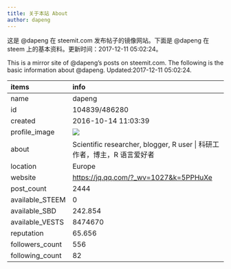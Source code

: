 ```yaml
---
title: 关于本站 About
author: dapeng
---
```


这是 @dapeng 在 steemit.com 发布帖子的镜像网站。下面是 @dapeng 在 steem 上的基本资料。更新时间：2017-12-11 05:02:24。

This is a mirror site of @dapeng’s posts on steemit.com. The following is the basic information about @dapeng. Updated:2017-12-11 05:02:24.



|items           |info                                                                                    |
|:---------------|:---------------------------------------------------------------------------------------|
|name            |dapeng                                                                                  |
|id              |104839/486280                                                                           |
|created         |2016-10-14 11:03:39                                                                     |
|profile_image   |![](http://0.gravatar.com/avatar/6fe1d4ffad212efc7985ecdd4ef9ef77?s=44&d=monsterid&r=g) |
|about           |Scientific researcher, blogger, R user &#124;  科研工作者，博主，R 语言爱好者           |
|location        |Europe                                                                                  |
|website         |https://jq.qq.com/?_wv=1027&k=5PPHuXe                                                   |
|post_count      |2444                                                                                    |
|available_STEEM |0                                                                                       |
|available_SBD   |242.854                                                                                 |
|available_VESTS |8474670                                                                                 |
|reputation      |65.656                                                                                  |
|followers_count |556                                                                                     |
|following_count |82                                                                                      |
